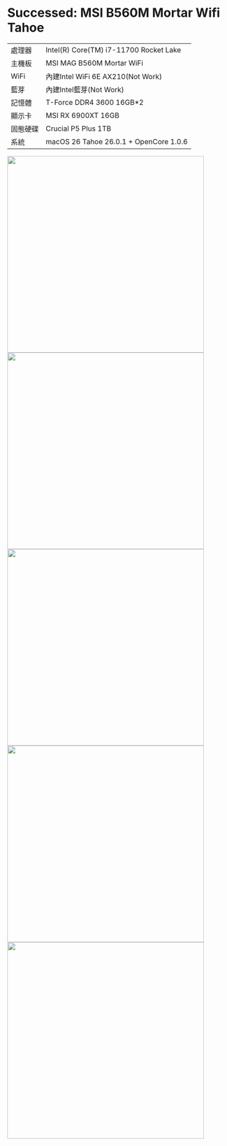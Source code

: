 # Successed: MSI B560M Mortar Wifi Tahoe
<table>
  <tr>
    <td>處理器</td><td>Intel(R) Core(TM) i7-11700 Rocket Lake</td>
  </tr>
  <tr>
    <td>主機板</td><td>MSI MAG B560M Mortar WiFi</td>
  </tr>
  <tr>
    <td>WiFi</td><td>內建Intel WiFi 6E AX210(Not Work)</td>
  </tr>
  <tr>
    <td>藍芽</td><td>內建Intel藍芽(Not Work)</td>
  </tr>
  <tr>  
    <td>記憶體</td><td>T-Force DDR4 3600 16GB*2</td>
  </tr>
  <tr>
    <td>顯示卡</td><td>MSI RX 6900XT 16GB</td>
  </tr>
  <tr>  
    <td>固態硬碟</td><td>Crucial P5 Plus 1TB</td>
  </tr>
  <tr>
    <td>系統</td><td>macOS 26 Tahoe 26.0.1 + OpenCore 1.0.6</td>
  </tr>  
</table>
<img width="450" src="https://user-images.githubusercontent.com/79300809/202950638-e8667af1-003b-48ff-9f86-743adab4b9bf.png"><br>


<img width="450" src="https://github.com/user-attachments/assets/693be74c-13b9-4b30-9f47-90c150cf79cf" />
<img width="450" src="https://github.com/user-attachments/assets/e1a7df7d-fb12-4408-9aa8-dd6b7b8f43ed" />
<br>
<img width="450" src="https://github.com/user-attachments/assets/7a026c22-f145-43b8-9e8a-e9bf622e599b" />
<img width="450" src="https://github.com/user-attachments/assets/bf8fad29-55c2-4672-ad96-368949bbad16" />
<br>

